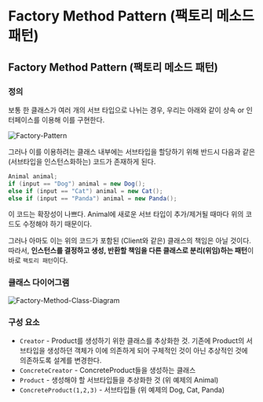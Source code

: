 # Factory Method Pattern (팩토리 메소드 패턴)

## Factory Method Pattern (팩토리 메소드 패턴)

### 정의

보통 한 클래스가 여러 개의 서브 타입으로 나뉘는 경우, 우리는 아래와 같이 상속 or 인터페이스를 이용해 이를 구현한다.

![Factory-Pattern](imgs/factory-method-pattern-\(0\).png)

그러나 이를 이용하려는 클래스 내부에는 서브타입을 할당하기 위해 반드시 다음과 같은(서브타입을 인스턴스화하는) 코드가 존재하게 된다.

```java
Animal animal;
if (input == "Dog") animal = new Dog();
else if (input == "Cat") animal = new Cat();
else if (input == "Panda") animal = new Panda();
```

이 코드는 확장성이 나쁘다. Animal에 새로운 서브 타입이 추가/제거될 때마다 위의 코드도 수정해야 하기 때문이다.

그러나 아마도 이는 위의 코드가 포함된 (Client와 같은) 클래스의 책임은 아닐 것이다. 따라서, **인스턴스를 결정하고 생성, 반환할 책임을 다른 클래스로 분리(위임)하는 패턴**이 바로 `팩토리 패턴`이다.

### 클래스 다이어그램

![Factory-Method-Class-Diagram](imgs/factory-method-pattern-\(1\).png)

### 구성 요소

* `Creator` - Product를 생성하기 위한 클래스를 추상화한 것. 기존에 Product의 서브타입을 생성하던 객체가 이에 의존하게 되어 구체적인 것이 아닌 추상적인 것에 의존하도록 설계를 변경한다.
* `ConcreteCreator` - ConcreteProduct들을 생성하는 클래스
* `Product` - 생성해야 할 서브타입들을 추상화한 것 (위 예제의 Animal)
* `ConcreteProduct(1,2,3)` - 서브타입들 (위 예제의 Dog, Cat, Panda)
